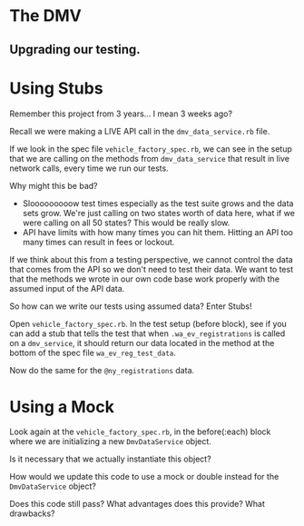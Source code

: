# The DMV
## Upgrading our testing.


# Using Stubs

Remember this project from 3 years... I mean 3 weeks ago? 

Recall we were making a LIVE API call in the `dmv_data_service.rb` file. 

If we look in the spec file `vehicle_factory_spec.rb`, we can see in the setup that we are calling on the methods from `dmv_data_service` that result in live network calls, every time we run our tests.

Why might this be bad? 
* Slooooooooow test times especially as the test suite grows and the data sets grow. We're just calling on two states worth of data here, what if we were calling on all 50 states? This would be really slow.
* API have limits with how many times you can hit them. Hitting an API too many times can result in fees or lockout.


If we think about this from a testing perspective, we cannot control the data that comes from the API so we don't need to test their data. We want to test that the methods we wrote in our own code base work properly with the assumed input of the API data. 

So how can we write our tests using assumed data? Enter Stubs!

Open `vehicle_factory_spec.rb`. In the test setup (before block), see if you can add a stub that tells the test that when `.wa_ev_registrations` is called on a `dmv_service`, it should return our data located in the method at the bottom of the spec file `wa_ev_reg_test_data`.

Now do the same for the `@ny_registrations` data. 


# Using a Mock
Look again at the `vehicle_factory_spec.rb`, in the before(:each) block where we are initializing a new `DmvDataService` object. 

Is it necessary that we actually instantiate this object? 

How would we update this code to use a mock or double instead for the `DmvDataService` object?

Does this code still pass? 
What advantages does this provide? What drawbacks? 
